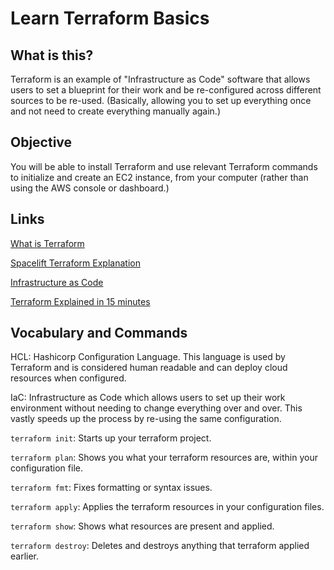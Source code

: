 # Learn Terraform Basics
## What is this?
Terraform is an example of "Infrastructure as Code" software that allows users to set a blueprint for their work and be re-configured across different sources to be re-used. (Basically, allowing you to set up everything once and not need to create everything manually again.)

## Objective
You will be able to install Terraform and use relevant Terraform commands to initialize and create an EC2 instance, from your computer (rather than using the AWS console or dashboard.)

## Links
[What is Terraform](https://developer.hashicorp.com/terraform/intro)

[Spacelift Terraform Explanation](https://spacelift.io/blog/what-is-terraform)

[Infrastructure as Code](https://developer.hashicorp.com/terraform/tutorials/aws-get-started/infrastructure-as-code)

[Terraform Explained in 15 minutes](https://www.youtube.com/watch?v=l5k1ai_GBDE)

## Vocabulary and Commands
HCL: Hashicorp Configuration Language. This language is used by Terraform and is considered human readable and can deploy cloud resources when configured.

IaC: Infrastructure as Code which allows users to set up their work environment without needing to change everything over and over. This vastly speeds up the process by re-using the same configuration.

```terraform init```: Starts up your terraform project.

```terraform plan```: Shows you what your terraform resources are, within your configuration file.

```terraform fmt```: Fixes formatting or syntax issues.

```terraform apply```: Applies the terraform resources in your configuration files.

```terraform show```: Shows what resources are present and applied.

```terraform destroy```: Deletes and destroys anything that terraform applied earlier.




